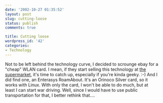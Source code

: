 ```yaml
---
date: '2002-10-27 01:35:52'
layout: post
slug: cutting-loose
status: publish
comments: true

title: Cutting loose
wordpress_id: '42'
categories:
- Technology
---
```


Not to be left behind the technology curve, I decided to scrounge ebay for a "cheap" WLAN card. I mean, if they start selling this technology at [the supermarket](http://www.lidl.de/), it's time to catch up, especially if you're kinda geeky. :-)
And I did find one, an Enterasys RoamAbout. It's an Orinoco Silver card, so it works with Linux. With only the card, I won't be able to do much, but at least I can start war driving. Well, since I would have to use public transportation for that, I better rethink that....
